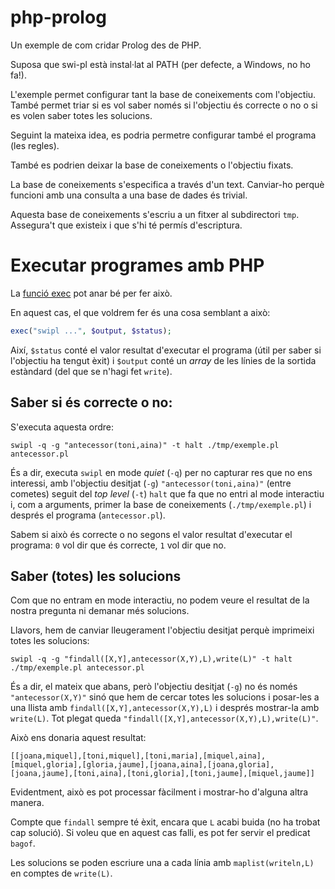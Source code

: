 # php-prolog

Un exemple de com cridar Prolog des de PHP.

Suposa que swi-pl està instal·lat al PATH (per defecte, a Windows, no ho fa!).

L'exemple permet configurar tant la base de coneixements com l'objectiu. També permet triar si es vol saber només si l'objectiu és correcte o no o si es volen saber totes les solucions.

Seguint la mateixa idea, es podria permetre configurar també el programa (les regles).

També es podrien deixar la base de coneixements o l'objectiu fixats.

La base de coneixements s'especifica a través d'un text. Canviar-ho perquè funcioni amb una consulta a una base de dades és trivial.

Aquesta base de coneixements s'escriu a un fitxer al subdirectori `tmp`. Assegura't que existeix i que s'hi té permís d'escriptura.

# Executar programes amb PHP

La [funció exec](https://www.php.net/manual/en/function.exec.php) pot anar bé per fer això.

En aquest cas, el que voldrem fer és una cosa semblant a això:

```php
exec("swipl ...", $output, $status);
```

Així, `$status` conté el valor resultat d'executar el programa (útil per saber si l'objectiu ha tengut èxit) i `$output` conté un _array_ de les línies de la sortida estàndard (del que se n'hagi fet `write`).

## Saber si és correcte o no:

S'executa aquesta ordre:

```shell
swipl -q -g "antecessor(toni,aina)" -t halt ./tmp/exemple.pl antecessor.pl
```

És a dir, executa `swipl` en mode _quiet_ (`-q`) per no capturar res que no ens interessi, amb l'objectiu desitjat (`-g`) `"antecessor(toni,aina)"` (entre cometes) seguit del _top level_ (`-t`) `halt` que fa que no entri al mode interactiu i, com a arguments, primer la base de coneixements (`./tmp/exemple.pl`) i després el programa (`antecessor.pl`).

Sabem si això és correcte o no segons el valor resultat d'executar el programa: `0` vol dir que és correcte, `1` vol dir que no.

## Saber (totes) les solucions

Com que no entram en mode interactiu, no podem veure el resultat de la nostra pregunta ni demanar més solucions.

Llavors, hem de canviar lleugerament l'objectiu desitjat perquè imprimeixi totes les solucions:

```shell
swipl -q -g "findall([X,Y],antecessor(X,Y),L),write(L)" -t halt ./tmp/exemple.pl antecessor.pl
```

És a dir, el mateix que abans, però l'objectiu desitjat (`-g`) no és només `"antecessor(X,Y)"` sinó que hem de cercar totes les solucions i posar-les a una llista amb `findall([X,Y],antecessor(X,Y),L)` i després mostrar-la amb `write(L)`. Tot plegat queda `"findall([X,Y],antecessor(X,Y),L),write(L)"`.

Això ens donaria aquest resultat:

```
[[joana,miquel],[toni,miquel],[toni,maria],[miquel,aina],[miquel,gloria],[gloria,jaume],[joana,aina],[joana,gloria],[joana,jaume],[toni,aina],[toni,gloria],[toni,jaume],[miquel,jaume]]
```

Evidentment, això es pot processar fàcilment i mostrar-ho d'alguna altra manera.

Compte que `findall` sempre té èxit, encara que `L` acabi buida (no ha trobat cap solució). Si voleu que en aquest cas falli, es pot fer servir el predicat `bagof`.

Les solucions se poden escriure una a cada línia amb `maplist(writeln,L)` en comptes de `write(L)`.